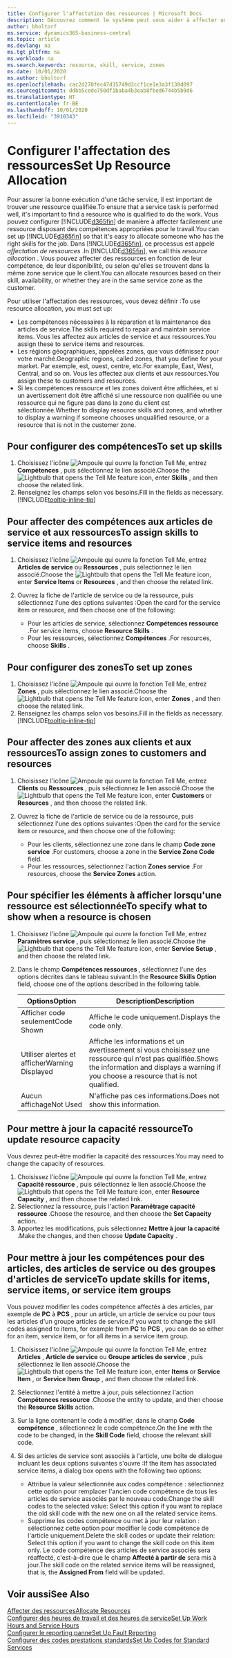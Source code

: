 ```yaml
---
title: Configurer l'affectation des ressources | Microsoft Docs
description: Découvrez comment le système peut vous aider à affecter une personne dotée des compétences requises à la fourniture d'un service.
author: bholtorf
ms.service: dynamics365-business-central
ms.topic: article
ms.devlang: na
ms.tgt_pltfrm: na
ms.workload: na
ms.search.keywords: resource, skill, service, zones
ms.date: 10/01/2020
ms.author: bholtorf
ms.openlocfilehash: cac2d270fec47d35749d3ccf1ce1e3a3f130d097
ms.sourcegitcommit: ddbb5cede750df1baba4b3eab8fbed6744b5b9d6
ms.translationtype: HT
ms.contentlocale: fr-BE
ms.lasthandoff: 10/01/2020
ms.locfileid: "3910343"
---
```

# <a name="set-up-resource-allocation"></a><span data-ttu-id="448b3-103">Configurer l'affectation des ressources</span><span class="sxs-lookup"><span data-stu-id="448b3-103">Set Up Resource Allocation</span></span>
<span data-ttu-id="448b3-104">Pour assurer la bonne exécution d'une tâche service, il est important de trouver une ressource qualifiée.</span><span class="sxs-lookup"><span data-stu-id="448b3-104">To ensure that a service task is performed well, it's important to find a resource who is qualified to do the work.</span></span> <span data-ttu-id="448b3-105">Vous pouvez configurer [!INCLUDE[d365fin](includes/d365fin_md.md)] de manière à affecter facilement une ressource disposant des compétences appropriées pour le travail.</span><span class="sxs-lookup"><span data-stu-id="448b3-105">You can set up [!INCLUDE[d365fin](includes/d365fin_md.md)] so that it's easy to allocate someone who has the right skills for the job.</span></span> <span data-ttu-id="448b3-106">Dans [!INCLUDE[d365fin](includes/d365fin_md.md)], ce processus est appelé _affectation de ressources_ .</span><span class="sxs-lookup"><span data-stu-id="448b3-106">In [!INCLUDE[d365fin](includes/d365fin_md.md)], we call this _resource allocation_ .</span></span> <span data-ttu-id="448b3-107">Vous pouvez affecter des ressources en fonction de leur compétence, de leur disponibilité, ou selon qu'elles se trouvent dans la même zone service que le client.</span><span class="sxs-lookup"><span data-stu-id="448b3-107">You can allocate resources based on their skill, availability, or whether they are in the same service zone as the customer.</span></span> 

<span data-ttu-id="448b3-108">Pour utiliser l'affectation des ressources, vous devez définir :</span><span class="sxs-lookup"><span data-stu-id="448b3-108">To use resource allocation, you must set up:</span></span>  
  
* <span data-ttu-id="448b3-109">Les compétences nécessaires à la réparation et la maintenance des articles de service.</span><span class="sxs-lookup"><span data-stu-id="448b3-109">The skills required to repair and maintain service items.</span></span> <span data-ttu-id="448b3-110">Vous les affectez aux articles de service et aux ressources.</span><span class="sxs-lookup"><span data-stu-id="448b3-110">You assign these to service items and resources.</span></span>  
* <span data-ttu-id="448b3-111">Les régions géographiques, appelées zones, que vous définissez pour votre marché.</span><span class="sxs-lookup"><span data-stu-id="448b3-111">Geographic regions, called zones, that you define for your market.</span></span> <span data-ttu-id="448b3-112">Par exemple, est, ouest, centre, etc.</span><span class="sxs-lookup"><span data-stu-id="448b3-112">For example, East, West, Central, and so on.</span></span> <span data-ttu-id="448b3-113">Vous les affectez aux clients et aux ressources.</span><span class="sxs-lookup"><span data-stu-id="448b3-113">You assign these to customers and resources.</span></span>  
* <span data-ttu-id="448b3-114">Si les compétences ressource et les zones doivent être affichées, et si un avertissement doit être affiché si une ressource non qualifiée ou une ressource qui ne figure pas dans la zone du client est sélectionnée.</span><span class="sxs-lookup"><span data-stu-id="448b3-114">Whether to display resource skills and zones, and whether to display a warning if someone chooses unqualified resource, or a resource that is not in the customer zone.</span></span>  

## <a name="to-set-up-skills"></a><span data-ttu-id="448b3-115">Pour configurer des compétences</span><span class="sxs-lookup"><span data-stu-id="448b3-115">To set up skills</span></span>
1. <span data-ttu-id="448b3-116">Choisissez l'icône ![Ampoule qui ouvre la fonction Tell Me](media/ui-search/search_small.png "Dites-moi ce que vous voulez faire"), entrez **Compétences** , puis sélectionnez le lien associé.</span><span class="sxs-lookup"><span data-stu-id="448b3-116">Choose the ![Lightbulb that opens the Tell Me feature](media/ui-search/search_small.png "Tell me what you want to do") icon, enter **Skills** , and then choose the related link.</span></span>  
2. <span data-ttu-id="448b3-117">Renseignez les champs selon vos besoins.</span><span class="sxs-lookup"><span data-stu-id="448b3-117">Fill in the fields as necessary.</span></span> [!INCLUDE[tooltip-inline-tip](includes/tooltip-inline-tip_md.md)]  

## <a name="to-assign-skills-to-service-items-and-resources"></a><span data-ttu-id="448b3-118">Pour affecter des compétences aux articles de service et aux ressources</span><span class="sxs-lookup"><span data-stu-id="448b3-118">To assign skills to service items and resources</span></span>
1. <span data-ttu-id="448b3-119">Choisissez l'icône ![Ampoule qui ouvre la fonction Tell Me](media/ui-search/search_small.png "Dites-moi ce que vous voulez faire"), entrez **Articles de service** ou **Ressources** , puis sélectionnez le lien associé.</span><span class="sxs-lookup"><span data-stu-id="448b3-119">Choose the ![Lightbulb that opens the Tell Me feature](media/ui-search/search_small.png "Tell me what you want to do") icon, enter **Service Items** or **Resources** , and then choose the related link.</span></span>  
2. <span data-ttu-id="448b3-120">Ouvrez la fiche de l'article de service ou de la ressource, puis sélectionnez l'une des options suivantes :</span><span class="sxs-lookup"><span data-stu-id="448b3-120">Open the card for the service item or resource, and then choose one of the following:</span></span>  
  
    * <span data-ttu-id="448b3-121">Pour les articles de service, sélectionnez **Compétences ressource** .</span><span class="sxs-lookup"><span data-stu-id="448b3-121">For service items, choose **Resource Skills** .</span></span>  
    * <span data-ttu-id="448b3-122">Pour les ressources, sélectionnez **Compétences** .</span><span class="sxs-lookup"><span data-stu-id="448b3-122">For resources, choose **Skills** .</span></span>  

## <a name="to-set-up-zones"></a><span data-ttu-id="448b3-123">Pour configurer des zones</span><span class="sxs-lookup"><span data-stu-id="448b3-123">To set up zones</span></span>
1. <span data-ttu-id="448b3-124">Choisissez l'icône ![Ampoule qui ouvre la fonction Tell Me](media/ui-search/search_small.png "Dites-moi ce que vous voulez faire"), entrez **Zones** , puis sélectionnez le lien associé.</span><span class="sxs-lookup"><span data-stu-id="448b3-124">Choose the ![Lightbulb that opens the Tell Me feature](media/ui-search/search_small.png "Tell me what you want to do") icon, enter **Zones** , and then choose the related link.</span></span>  
2. <span data-ttu-id="448b3-125">Renseignez les champs selon vos besoins.</span><span class="sxs-lookup"><span data-stu-id="448b3-125">Fill in the fields as necessary.</span></span> [!INCLUDE[tooltip-inline-tip](includes/tooltip-inline-tip_md.md)]  

## <a name="to-assign-zones-to-customers-and-resources"></a><span data-ttu-id="448b3-126">Pour affecter des zones aux clients et aux ressources</span><span class="sxs-lookup"><span data-stu-id="448b3-126">To assign zones to customers and resources</span></span> 
1. <span data-ttu-id="448b3-127">Choisissez l'icône ![Ampoule qui ouvre la fonction Tell Me](media/ui-search/search_small.png "Dites-moi ce que vous voulez faire"), entrez **Clients** ou **Ressources** , puis sélectionnez le lien associé.</span><span class="sxs-lookup"><span data-stu-id="448b3-127">Choose the ![Lightbulb that opens the Tell Me feature](media/ui-search/search_small.png "Tell me what you want to do") icon, enter **Customers** or **Resources** , and then choose the related link.</span></span>  
2. <span data-ttu-id="448b3-128">Ouvrez la fiche de l'article de service ou de la ressource, puis sélectionnez l'une des options suivantes :</span><span class="sxs-lookup"><span data-stu-id="448b3-128">Open the card for the service item or resource, and then choose one of the following:</span></span>  
  
    * <span data-ttu-id="448b3-129">Pour les clients, sélectionnez une zone dans le champ **Code zone service** .</span><span class="sxs-lookup"><span data-stu-id="448b3-129">For customers, choose a zone in the **Service Zone Code** field.</span></span>  
    * <span data-ttu-id="448b3-130">Pour les ressources, sélectionnez l'action **Zones service** .</span><span class="sxs-lookup"><span data-stu-id="448b3-130">For resources, choose the **Service Zones** action.</span></span>  

## <a name="to-specify-what-to-show-when-a-resource-is-chosen"></a><span data-ttu-id="448b3-131">Pour spécifier les éléments à afficher lorsqu'une ressource est sélectionnée</span><span class="sxs-lookup"><span data-stu-id="448b3-131">To specify what to show when a resource is chosen</span></span>
1. <span data-ttu-id="448b3-132">Choisissez l'icône ![Ampoule qui ouvre la fonction Tell Me](media/ui-search/search_small.png "Dites-moi ce que vous voulez faire"), entrez **Paramètres service** , puis sélectionnez le lien associé.</span><span class="sxs-lookup"><span data-stu-id="448b3-132">Choose the ![Lightbulb that opens the Tell Me feature](media/ui-search/search_small.png "Tell me what you want to do") icon, enter **Service Setup** , and then choose the related link.</span></span> 
2. <span data-ttu-id="448b3-133">Dans le champ **Compétences ressources** , sélectionnez l'une des options décrites dans le tableau suivant.</span><span class="sxs-lookup"><span data-stu-id="448b3-133">In the **Resource Skills Option** field, choose one of the options described in the following table.</span></span>  
  
    |<span data-ttu-id="448b3-134">**Options**</span><span class="sxs-lookup"><span data-stu-id="448b3-134">**Option**</span></span>|<span data-ttu-id="448b3-135">**Description**</span><span class="sxs-lookup"><span data-stu-id="448b3-135">**Description**</span></span>|  
    |------------|-------------|  
    |<span data-ttu-id="448b3-136">Afficher code seulement</span><span class="sxs-lookup"><span data-stu-id="448b3-136">Code Shown</span></span> | <span data-ttu-id="448b3-137">Affiche le code uniquement.</span><span class="sxs-lookup"><span data-stu-id="448b3-137">Displays the code only.</span></span>|  
    |<span data-ttu-id="448b3-138">Utiliser alertes et afficher</span><span class="sxs-lookup"><span data-stu-id="448b3-138">Warning Displayed</span></span> | <span data-ttu-id="448b3-139">Affiche les informations et un avertissement si vous choisissez une ressource qui n'est pas qualifiée.</span><span class="sxs-lookup"><span data-stu-id="448b3-139">Shows the information and displays a warning if you choose a resource that is not qualified.</span></span>|  
    |<span data-ttu-id="448b3-140">Aucun affichage</span><span class="sxs-lookup"><span data-stu-id="448b3-140">Not Used</span></span> | <span data-ttu-id="448b3-141">N'affiche pas ces informations.</span><span class="sxs-lookup"><span data-stu-id="448b3-141">Does not show this information.</span></span>|  

## <a name="to-update-resource-capacity"></a><span data-ttu-id="448b3-142">Pour mettre à jour la capacité ressource</span><span class="sxs-lookup"><span data-stu-id="448b3-142">To update resource capacity</span></span>  
<span data-ttu-id="448b3-143">Vous devrez peut-être modifier la capacité des ressources.</span><span class="sxs-lookup"><span data-stu-id="448b3-143">You may need to change the capacity of resources.</span></span>  
  
1. <span data-ttu-id="448b3-144">Choisissez l'icône ![Ampoule qui ouvre la fonction Tell Me](media/ui-search/search_small.png "Dites-moi ce que vous voulez faire"), entrez **Capacité ressource** , puis sélectionnez le lien associé.</span><span class="sxs-lookup"><span data-stu-id="448b3-144">Choose the ![Lightbulb that opens the Tell Me feature](media/ui-search/search_small.png "Tell me what you want to do") icon, enter **Resource Capacity** , and then choose the related link.</span></span>  
2. <span data-ttu-id="448b3-145">Sélectionnez la ressource, puis l'action **Paramétrage capacité ressource** .</span><span class="sxs-lookup"><span data-stu-id="448b3-145">Choose the resource, and then choose the **Set Capacity** action.</span></span>  
3. <span data-ttu-id="448b3-146">Apportez les modifications, puis sélectionnez **Mettre à jour la capacité** .</span><span class="sxs-lookup"><span data-stu-id="448b3-146">Make the changes, and then choose **Update Capacity** .</span></span>  

## <a name="to-update-skills-for-items-service-items-or-service-item-groups"></a><span data-ttu-id="448b3-147">Pour mettre à jour les compétences pour des articles, des articles de service ou des groupes d'articles de service</span><span class="sxs-lookup"><span data-stu-id="448b3-147">To update skills for items, service items, or service item groups</span></span>
<span data-ttu-id="448b3-148">Vous pouvez modifier les codes compétence affectés à des articles, par exemple de **PC** à **PCS** , pour un article, un article de service ou pour tous les articles d'un groupe articles de service.</span><span class="sxs-lookup"><span data-stu-id="448b3-148">If you want to change the skill codes assigned to items, for example from **PC** to **PCS** , you can do so either for an item, service item, or for all items in a service item group.</span></span>  
  
1. <span data-ttu-id="448b3-149">Choisissez l'icône ![Ampoule qui ouvre la fonction Tell Me](media/ui-search/search_small.png "Dites-moi ce que vous voulez faire"), entrez **Articles** , **Article de service** ou **Groupe articles de service** , puis sélectionnez le lien associé.</span><span class="sxs-lookup"><span data-stu-id="448b3-149">Choose the ![Lightbulb that opens the Tell Me feature](media/ui-search/search_small.png "Tell me what you want to do") icon, enter **Items** or **Service Item** , or **Service Item Group** , and then choose the related link.</span></span>  
2. <span data-ttu-id="448b3-150">Sélectionnez l'entité à mettre à jour, puis sélectionnez l'action **Compétences ressource** .</span><span class="sxs-lookup"><span data-stu-id="448b3-150">Choose the entity to update, and then choose the **Resource Skills** action.</span></span>  
3. <span data-ttu-id="448b3-151">Sur la ligne contenant le code à modifier, dans le champ **Code compétence** , sélectionnez le code compétence.</span><span class="sxs-lookup"><span data-stu-id="448b3-151">On the line with the code to be changed, in the **Skill Code** field, choose the relevant skill code.</span></span>  
4.  <span data-ttu-id="448b3-152">Si des articles de service sont associés à l'article, une boîte de dialogue incluant les deux options suivantes s'ouvre :</span><span class="sxs-lookup"><span data-stu-id="448b3-152">If the item has associated service items, a dialog box opens with the following two options:</span></span>  
  
    * <span data-ttu-id="448b3-153">Attribue la valeur sélectionnée aux codes compétence : sélectionnez cette option pour remplacer l'ancien code compétence de tous les articles de service associés par le nouveau code.</span><span class="sxs-lookup"><span data-stu-id="448b3-153">Change the skill codes to the selected value: Select this option if you want to replace the old skill code with the new one on all the related service items.</span></span>  
    * <span data-ttu-id="448b3-154">Supprime les codes compétence ou met à jour leur relation : sélectionnez cette option pour modifier le code compétence de l'article uniquement.</span><span class="sxs-lookup"><span data-stu-id="448b3-154">Delete the skill codes or update their relation: Select this option if you want to change the skill code on this item only.</span></span> <span data-ttu-id="448b3-155">Le code compétence des articles de service associés sera réaffecté, c'est-à-dire que le champ **Affecté à partir de** sera mis à jour.</span><span class="sxs-lookup"><span data-stu-id="448b3-155">The skill code on the related service items will be reassigned, that is, the **Assigned From** field will be updated.</span></span>  
  
## <a name="see-also"></a><span data-ttu-id="448b3-156">Voir aussi</span><span class="sxs-lookup"><span data-stu-id="448b3-156">See Also</span></span>
[<span data-ttu-id="448b3-157">Affecter des ressources</span><span class="sxs-lookup"><span data-stu-id="448b3-157">Allocate Resources</span></span>](service-how-to-allocate-resources.md)  
[<span data-ttu-id="448b3-158">Configurer des heures de travail et des heures de service</span><span class="sxs-lookup"><span data-stu-id="448b3-158">Set Up Work Hours and Service Hours</span></span>](service-how-setup-work-service-hours.md)  
[<span data-ttu-id="448b3-159">Configurer le reporting panne</span><span class="sxs-lookup"><span data-stu-id="448b3-159">Set Up Fault Reporting</span></span>](service-how-setup-fault-reporting.md)  
[<span data-ttu-id="448b3-160">Configurer des codes prestations standards</span><span class="sxs-lookup"><span data-stu-id="448b3-160">Set Up Codes for Standard Services</span></span>](service-how-setup-service-coding.md)  
 

